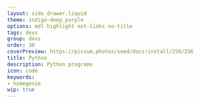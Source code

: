 ```yaml
---
layout: side_drawer.liquid
theme: indigo-deep_purple
options: mdl highlight ext-links no-title
tags: devs
group: devs
order: 30
coverPreview: https://picsum.photos/seed/docs!install/256/256
title: Python
description: Python programs
icon: code
keywords:
- homegenie
wip: true
---
```

